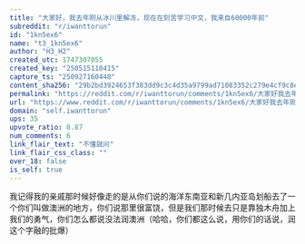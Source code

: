 ```yaml
---
title: "大家好，我去年刚从冰川里解冻，现在在刻苦学习中文，我来自60000年前"
subreddit: "r/iwanttorun"
id: "1kn5ex6"
name: "t3_1kn5ex6"
author: "H3_H2"
created_utc: 1747307055
created_key: "250515110415"
capture_ts: "250927160448"
content_sha256: "29b2bd3924653f383dd9c3c4d35a9799ad71083352c279e4cf9c8ee4a9b8248a"
permalink: "https://reddit.com/r/iwanttorun/comments/1kn5ex6/大家好我去年刚从冰川里解冻现在在刻苦学习中文我来自60000年前/"
url: "https://www.reddit.com/r/iwanttorun/comments/1kn5ex6/大家好我去年刚从冰川里解冻现在在刻苦学习中文我来自60000年前/"
domain: "self.iwanttorun"
ups: 35
upvote_ratio: 0.87
num_comments: 6
link_flair_text: "不懂就问"
link_flair_css_class: ""
over_18: false
is_self: true
---
```


我记得我的亲戚那时候好像走的是从你们说的海洋东南亚和新几内亚岛划船去了一个你们叫做澳洲的地方，你们说那里很富饶，但是我们那时候去只是靠独木舟加上我们的勇气，你们怎么都说没法润澳洲（哈哈，你们都这么说，用你们的话说，润这个字融的批爆）
